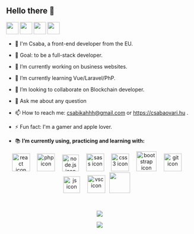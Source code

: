## Hello there 👋
<img src="https://emojis.slackmojis.com/emojis/images/1520808873/3643/cool-doge.gif?1520808873" width="33" /> 

<img src="https://emojis.slackmojis.com/emojis/images/1547582922/5197/party_blob.gif?1547582922" width="33" /> 

<img src="https://emojis.slackmojis.com/emojis/images/1450451598/168/doge2.png?1450451598" width="33" /> 

<img src="https://emojis.slackmojis.com/emojis/images/1485555744/1681/bitcoin.png?1485555744" width="33" /> 




- 🤠 I'm Csaba, a front-end developer from the EU.
- 🏁 Goal: to be a full-stack developer.
- 🔭 I’m currently working on business websites.
- 🌱 I’m currently learning Vue/Laravel/PhP.
- 👯 I’m looking to collaborate on Blockchain developer.
- 💬 Ask me about any question
- 📫 How to reach me: csabikahhh@gmail.com or https://csabaovari.hu .
- ⚡ Fun fact: I'm a gamer and apple lover.

- 📚 **I’m currently using, practicing and learning with:** <br />

<p align="center">
<img src="https://img.icons8.com/officel/48/000000/react.png" alt="react icon" width="48"/> &nbsp;   &nbsp;  <img src=https://img.icons8.com/nolan/64/php.png" alt="php icon" width="48"/> &nbsp;   &nbsp;   <img src="https://nodejs.org/static/images/logo-hexagon.png" alt="node.js icon" width="45"/> &nbsp;   &nbsp;   <img src="https://cdn3.iconfinder.com/data/icons/logos-and-brands-adobe/512/288_Sass-512.png" alt="sass icon" width="48"/> &nbsp;   &nbsp;   <img src="https://image.flaticon.com/icons/png/512/732/732190.png" alt="css3 icon" width="48"/> &nbsp;   &nbsp;   <img src="https://sdtimes.com/wp-content/uploads/2018/01/bootstrap-stack-490x412.png" alt="bootstrap icon" width="54"/> &nbsp;   &nbsp;  <img src="https://msysgit.github.io/img/gwindows_logo.png" alt="git icon" width="48"/> &nbsp;   &nbsp;   <img src="https://www.icone-png.com/png/52/52497.png" alt="js icon" width="45"/> &nbsp;   &nbsp;  <img src="https://dl2.macupdate.com/images/icons256/54025.png?d=1488487262" alt="vsc icon" width="48"/> &nbsp;  <img src="https://img.icons8.com/color/48/000000/vue-js.png" width="56" /> &nbsp;   &nbsp; 
  </p>

<br/>

<p align="center">
 <a href="https://github.com/anuraghazra/github-readme-stats" target="blank" onclick="return ! window.open(https://github.com/anuraghazra/github-readme-stats);">
  <img align="center" src="https://github-readme-stats.vercel.app/api?username=csabikahhh&count_private=true&show_icons=true&theme=calm&hide=stars" />
 </a>
</p>
  
 <p align="center">
<a href="https://github.com/anuraghazra/github-readme-stats" target="blank" onclick="return ! window.open(https://github.com/anuraghazra/github-readme-stats);">
  <img align="center" src="https://github-readme-stats.vercel.app/api/top-langs/?username=csabikahhh&layout=compact&hide=html" />
</a>
  </p>


 

